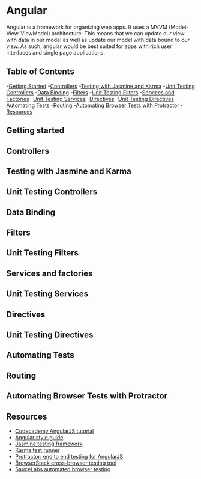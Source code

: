 Angular
====== 
 
Angular is a framework for organizing web apps.  It uses a MVVM (Model-View-ViewModel) architecture. This means that we can update our view with data in our model as well as update our model with data bound to our view. As such, angular would be best suited for apps with rich user interfaces and single page applications.
 
Table of Contents
------------------------
 
-[Getting Started](#Getting-Started)
-[Controllers](#Controllers)
-[Testing with Jasmine and Karma](#Testing-with-Jasmine-and-Karma)
-[Unit Testing Controllers](#Unit-Testing-Controllers)
-[Data Binding](#Data-Binding)
-[Filters](#Filters)
-[Unit Testing Filters](#Unit-Testing-Filters)
-[Services and Factories](#Services-and-Factories)
-[Unit Testing Services](#Unit-Testing-Services)
-[Directives](#Directives)
-[Unit Testing Directives](#Unit-Testing-Directives)
-[Automating Tests](#Automating-tests) 
-[Routing](#Routing)
-[Automating Browser Tests with Protractor](#Automating-Browser-Tests-with-Protractor)
-[Resources](#Resources)
 
Getting started
--------------------
 
Controllers
---------------
 
Testing with Jasmine and Karma
--------------------------------------------
 
Unit Testing Controllers
--------------------------------
 
Data Binding
-----------------
 
 
Filters
---------
 
Unit Testing Filters
-------------------------
 
Services and factories
------------------------------
 
Unit Testing Services
-----------------------------
 
Directives
--------------
 
Unit Testing Directives
-------------------------------
 
Automating Tests
------------------------
 
Routing
-----------
 
Automating Browser Tests with Protractor
--------------------------------------------------------
 
Resources
---------------
 
- [Codecademy AngularJS tutorial](https://www.codecademy.com/learn/learn-angularjs)
- [Angular style guide](https://github.com/johnpapa/angular-styleguide)
- [Jasmine testing framework](http://jasmine.github.io)
- [Karma test runner](http://karma-runner.github.io/1.0/index.html)
- [Protractor: end to end testing for AngularJS](http://www.protractortest.org)
- [BrowserStack cross-browser testing tool](https://www.browserstack.com)
- [SauceLabs automated browser testing](http://saucelabs.com)
 
 
 
 
